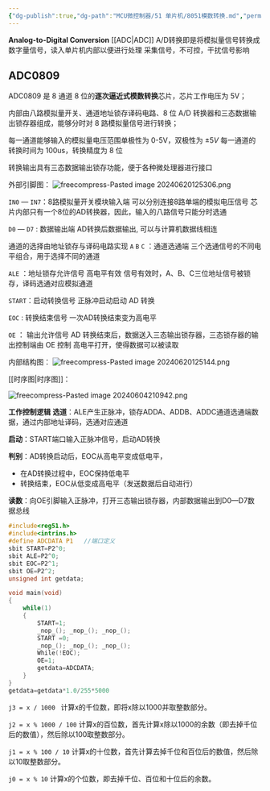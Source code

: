 ```yaml
---
{"dg-publish":true,"dg-path":"MCU微控制器/51 单片机/8051模数转换.md","permalink":"/MCU微控制器/51 单片机/8051模数转换/","dgPassFrontmatter":true,"noteIcon":"","created":"2024-06-09T20:54:03.000+08:00","updated":"2025-05-23T16:31:19.000+08:00"}
---
```


**Analog-to-Digital Conversion**   [[ADC\|ADC]]
A/D转换即是将模拟量信号转换成数字量信号，读入单片机内部以便进行处理
采集信号，不可控，干扰信号影响
## ADC0809
ADC0809 是 8 通道 8 位的**逐次逼近式模数转换**芯片，芯片工作电压为 5V；

内部由八路模拟量开关、通道地址锁存译码电路、8 位 A/D 转换器和三态数据输出锁存器组成，能够分时对 8 路模拟量信号进行转换；

每一通道能够输入的模拟量电压范围单极性为 0-5V，双极性为 $\pm5V$ 
每一通道的转换时间为 100us，转换精度为 8 位
 
转换输出具有三态数据输出锁存功能，便于各种微处理器进行接口

外部引脚图：
![freecompress-Pasted image 20240620125306.png](/img/user/Functional%20files/Photo%20Resources/freecompress-Pasted%20image%2020240620125306.png)

`IN0` — `IN7`：8路模拟量开关模块输入端
	可以分别连接8路单端的模拟电压信号
	芯片内部只有一个8位的AD转换器，因此，输入的八路信号只能分时选通

`D0` — `D7` : 数据输出端
	AD转换后数据输出, 可以与计算机数据线相连

通道的选择由地址锁存与译码电路实现
`A`  `B`  `C` ：通道选通端
	三个选通信号的不同电平组合，用于选择不同的通道

`ALE` ：地址锁存允许信号
	高电平有效
	信号有效时，A、B、C三位地址信号被锁存，译码选通对应模拟通道

`START`：启动转换信号 
	正脉冲启动启动 AD 转换

`EOC`  : 转换结束信号
	一次AD转换结束变为高电平

` OE `  ： 输出允许信号
	AD 转换结束后，数据送入三态输出锁存器，三态锁存器的输出控制端由 OE 控制
	高电平打开，使得数据可以被读取

内部结构图：
![freecompress-Pasted image 20240620125144.png](/img/user/Functional%20files/Photo%20Resources/freecompress-Pasted%20image%2020240620125144.png)


 [[时序图\|时序图]]：
 
![freecompress-Pasted image 20240604210942.png](/img/user/Functional%20files/Photo%20Resources/freecompress-Pasted%20image%2020240604210942.png)

**工作控制逻辑**
**选道**：ALE产生正脉冲，锁存ADDA、ADDB、ADDC通道选通端数据，通过内部地址译码，选通对应通道

**启动**：START端口输入正脉冲信号，启动AD转换

**判别**：AD转换启动后，EOC从高电平变成低电平，
- 在AD转换过程中，EOC保持低电平
- 转换结束，EOC从低变成高电平（发送数据后自动进行）

**读数**：向OE引脚输入正脉冲，打开三态输出锁存器，内部数据输出到D0—D7数据总线


```C
#include<reg51.h>
#include<intrins.h>
#define ADCDATA P1   //端口定义
sbit START=P2^0;
sbit ALE=P2^0;
sbit EOC=P2^1;
sbit OE=P2^2;
unsigned int getdata;

void main(void)
{
	while(1)
	{
		START=1;
		_nop_(); _nop_(); _nop_();
		START =0;
		_nop_(); _nop_(); _nop_();
		While(!EOC);
		OE=1;
		getdata=ADCDATA;
	}
}
getdata=getdata*1.0/255*5000

```


`j3 = x / 1000 `
计算x的千位数，即将x除以1000并取整数部分。

`j2 = x % 1000 / 100` 
计算x的百位数，首先计算x除以1000的余数（即去掉千位后的数值），然后除以100取整数部分。

`j1 = x % 100 / 10` 
计算x的十位数，首先计算去掉千位和百位后的数值，然后除以10取整数部分。

`j0 = x % 10` 
计算x的个位数，即去掉千位、百位和十位后的余数。

